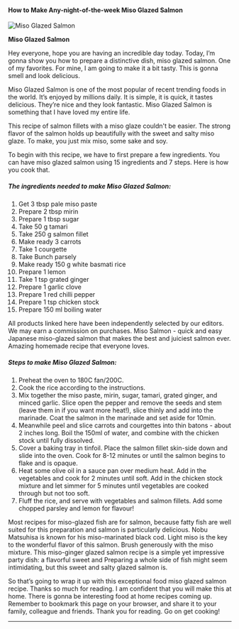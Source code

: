             

#### How to Make Any-night-of-the-week Miso Glazed Salmon

![Miso Glazed Salmon](https://img-global.cpcdn.com/recipes/2e73a6b3a93fc7dc/751x532cq70/miso-glazed-salmon-recipe-main-photo.jpg)

**Miso Glazed Salmon**

Hey everyone, hope you are having an incredible day today. Today, I’m gonna show you how to prepare a distinctive dish, miso glazed salmon. One of my favorites. For mine, I am going to make it a bit tasty. This is gonna smell and look delicious.

Miso Glazed Salmon is one of the most popular of recent trending foods in the world. It’s enjoyed by millions daily. It is simple, it is quick, it tastes delicious. They’re nice and they look fantastic. Miso Glazed Salmon is something that I have loved my entire life.

This recipe of salmon fillets with a miso glaze couldn't be easier. The strong flavor of the salmon holds up beautifully with the sweet and salty miso glaze. To make, you just mix miso, some sake and soy.

To begin with this recipe, we have to first prepare a few ingredients. You can have miso glazed salmon using 15 ingredients and 7 steps. Here is how you cook that.

##### The ingredients needed to make Miso Glazed Salmon:

1.  Get 3 tbsp pale miso paste
2.  Prepare 2 tbsp mirin
3.  Prepare 1 tbsp sugar
4.  Take 50 g tamari
5.  Take 250 g salmon fillet
6.  Make ready 3 carrots
7.  Take 1 courgette
8.  Take Bunch parsely
9.  Make ready 150 g white basmati rice
10.  Prepare 1 lemon
11.  Take 1 tsp grated ginger
12.  Prepare 1 garlic clove
13.  Prepare 1 red chilli pepper
14.  Prepare 1 tsp chicken stock
15.  Prepare 150 ml boiling water

All products linked here have been independently selected by our editors. We may earn a commission on purchases. Miso Salmon - quick and easy Japanese miso-glazed salmon that makes the best and juiciest salmon ever. Amazing homemade recipe that everyone loves.

##### Steps to make Miso Glazed Salmon:

1.  Preheat the oven to 180C fan/200C.
2.  Cook the rice according to the instructions.
3.  Mix together the miso paste, mirin, sugar, tamari, grated ginger, and minced garlic. Slice open the pepper and remove the seeds and stem (leave them in if you want more heat!), slice thinly and add into the marinade. Coat the salmon in the marinade and set aside for 10min.
4.  Meanwhile peel and slice carrots and courgettes into thin batons - about 2 inches long. Boil the 150ml of water, and combine with the chicken stock until fully dissolved.
5.  Cover a baking tray in tinfoil. Place the salmon fillet skin-side down and slide into the oven. Cook for 8-12 minutes or until the salmon begins to flake and is opaque.
6.  Heat some olive oil in a sauce pan over medium heat. Add in the vegetables and cook for 2 minutes until soft. Add in the chicken stock mixture and let simmer for 5 minutes until vegetables are cooked through but not too soft.
7.  Fluff the rice, and serve with vegetables and salmon fillets. Add some chopped parsley and lemon for flavour!

Most recipes for miso-glazed fish are for salmon, because fatty fish are well suited for this preparation and salmon is particularly delicious. Nobu Matsuhisa is known for his miso-marinated black cod. Light miso is the key to the wonderful flavor of this salmon. Brush generously with the miso mixture. This miso-ginger glazed salmon recipe is a simple yet impressive party dish: a flavorful sweet and Preparing a whole side of fish might seem intimidating, but this sweet and salty glazed salmon is.

So that’s going to wrap it up with this exceptional food miso glazed salmon recipe. Thanks so much for reading. I am confident that you will make this at home. There is gonna be interesting food at home recipes coming up. Remember to bookmark this page on your browser, and share it to your family, colleague and friends. Thank you for reading. Go on get cooking!

* * *